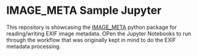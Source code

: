 # IMAGE_META Sample Jupyter 

This repository is showcasing the [IMAGE_META](https://github.com/aiventures/image_meta) python package for reading/writing EXIF image metadata.
OPen the Jupyter Notebooks to run through the workflow that was originally kept in mind to do the EXIF metadata processing.
